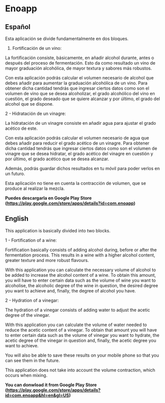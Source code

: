# Enoapp

<h2>Español</h2>

Esta aplicación se divide fundamentalmente en dos bloques.

1. Fortificación de un vino:

  La fortificación consiste, básicamente, en añadir alcohol durante, antes o después del proceso de fermentación. Esto da como resultado un vino de mayor graduación alcohólica, de mayor textura y sabores más robustos.

  Con esta aplicación podrás calcular el volumen necesario de alcohol que debes añadir para aumentar la graduación alcohólica de un vino. Para obtener dicha cantidad tendrás que ingresar ciertos datos como son el volumen de vino que se desea alcoholizar, el grado alcohólico del vino en cuestión, el grado deseado que se quiere alcanzar y por último, el grado del alcohol que se dispone.

2 - Hidratación de un vinagre:

La hidratación de un vinagre consiste en añadir agua para ajustar el grado acético de este.

Con esta aplicación podrás calcular el volumen necesario de agua que debes añadir para reducir el grado acético de un vinagre. Para obtener dicha cantidad tendrás que ingresar ciertos datos como son el volumen de vinagre que se desea hidratar, el grado acético del vinagre en cuestión y por último, el grado acético que se desea alcanzar.

Además, podrás guardar dichos resultados en tu móvil para poder verlos en un futuro.

Esta aplicación no tiene en cuenta la contracción de volumen, que se produce al realizar la mezcla.

**Puedes descargarla en Google Play Store (https://play.google.com/store/apps/details?id=com.enoapp)**

<h2>English</h2>

This application is basically divided into two blocks.

1 - Fortification of a wine:

Fortification basically consists of adding alcohol during, before or after the fermentation process. This results in a wine with a higher alcohol content, greater texture and more robust flavours.

With this application you can calculate the necessary volume of alcohol to be added to increase the alcohol content of a wine. To obtain this amount, you will have to enter certain data such as the volume of wine you want to alcoholise, the alcoholic degree of the wine in question, the desired degree you want to achieve and, finally, the degree of alcohol you have.

2 - Hydration of a vinegar:

The hydration of a vinegar consists of adding water to adjust the acetic degree of the vinegar. 

With this application you can calculate the volume of water needed to reduce the acetic content of a vinegar. To obtain that amount you will have to enter certain data such as the volume of vinegar you want to hydrate, the acetic degree of the vinegar in question and, finally, the acetic degree you want to achieve.

You will also be able to save these results on your mobile phone so that you can see them in the future.

This application does not take into account the volume contraction, which occurs when mixing.

**You can donwload it from Google Play Store (https://play.google.com/store/apps/details?id=com.enoapp&hl=en&gl=US)**
